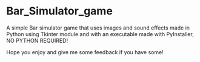 # Bar_Simulator_game
A simple Bar simulator game that uses images and sound effects made in Python using Tkinter module and with an executable made with PyInstaller, NO PYTHON REQUIRED!

Hope you enjoy and give me some feedback if you have some!
